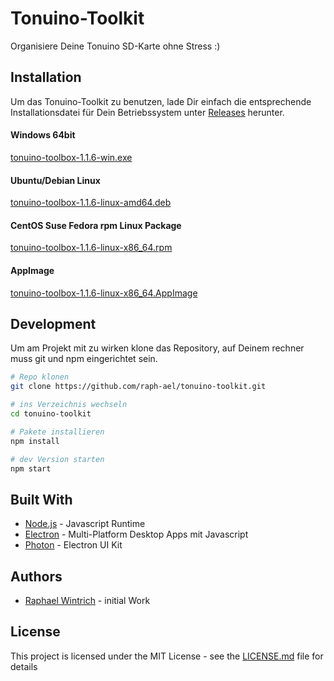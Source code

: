 # Tonuino-Toolkit

Organisiere Deine Tonuino SD-Karte ohne Stress :)

## Installation

Um das Tonuino-Toolkit zu benutzen, lade Dir einfach die entsprechende Installationsdatei für Dein Betriebssystem unter [Releases](https://github.com/raph-ael/tonuino-toolbox/releases) herunter.

#### Windows 64bit

[tonuino-toolbox-1.1.6-win.exe](https://github.com/raph-ael/tonuino-toolbox/releases/download/v1.1.6/tonuino-toolbox-1.1.6-win.exe)

#### Ubuntu/Debian Linux

[tonuino-toolbox-1.1.6-linux-amd64.deb](https://github.com/raph-ael/tonuino-toolbox/releases/download/v1.1.6/tonuino-toolbox-1.1.6-linux-amd64.deb)

#### CentOS Suse Fedora rpm Linux Package

[tonuino-toolbox-1.1.6-linux-x86_64.rpm](https://github.com/raph-ael/tonuino-toolbox/releases/download/v1.1.6/tonuino-toolbox-1.1.6-linux-x86_64.rpm)

#### AppImage

[tonuino-toolbox-1.1.6-linux-x86_64.AppImage](https://github.com/raph-ael/tonuino-toolbox/releases/download/v1.1.6/tonuino-toolbox-1.1.6-linux-x86_64.AppImage)

## Development

Um am Projekt mit zu wirken klone das Repository, auf Deinem rechner muss git und npm eingerichtet sein.

```bash
# Repo klonen
git clone https://github.com/raph-ael/tonuino-toolkit.git

# ins Verzeichnis wechseln
cd tonuino-toolkit

# Pakete installieren
npm install

# dev Version starten
npm start
```

## Built With

* [Node.js](https://nodejs.org/en/) - Javascript Runtime
* [Electron](https://www.electronjs.org/) - Multi-Platform Desktop Apps mit Javascript
* [Photon](http://photonkit.com/) - Electron UI Kit

## Authors

* [Raphael Wintrich](https://github.com/raph-ael) - initial Work

## License

This project is licensed under the MIT License - see the [LICENSE.md](LICENSE.md) file for details


